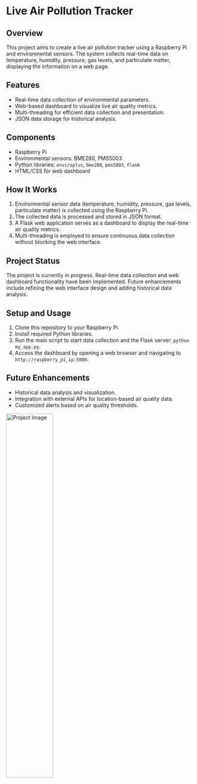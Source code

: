 # Live Air Pollution Tracker

## Overview

This project aims to create a live air pollution tracker using a Raspberry Pi and environmental sensors. The system collects real-time data on temperature, humidity, pressure, gas levels, and particulate matter, displaying the information on a web page.

## Features

- Real-time data collection of environmental parameters.
- Web-based dashboard to visualize live air quality metrics.
- Multi-threading for efficient data collection and presentation.
- JSON data storage for historical analysis.

## Components

- Raspberry Pi
- Environmental sensors: BME280, PMS5003
- Python libraries: `enviroplus`, `bme280`, `pms5003`, `flask`
- HTML/CSS for web dashboard

## How It Works

1. Environmental sensor data (temperature, humidity, pressure, gas levels, particulate matter) is collected using the Raspberry Pi.
2. The collected data is processed and stored in JSON format.
3. A Flask web application serves as a dashboard to display the real-time air quality metrics.
4. Multi-threading is employed to ensure continuous data collection without blocking the web interface.

## Project Status

The project is currently in progress. Real-time data collection and web dashboard functionality have been implemented. Future enhancements include refining the web interface design and adding historical data analysis.

## Setup and Usage

1. Clone this repository to your Raspberry Pi.
2. Install required Python libraries.
3. Run the main script to start data collection and the Flask server: `python my_app.py`.
4. Access the dashboard by opening a web browser and navigating to `http://raspberry_pi_ip:5000`.

## Future Enhancements

- Historical data analysis and visualization.
- Integration with external APIs for location-based air quality data.
- Customized alerts based on air quality thresholds.


<img src="https://i.imgur.com/hspH5oy.jpg" alt="Project Image" width="50%">
